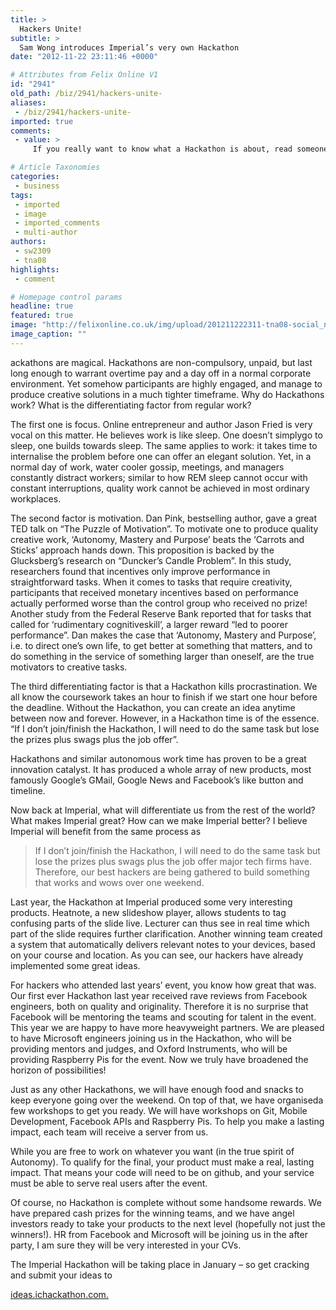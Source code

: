 ```yaml
---
title: >
  Hackers Unite!
subtitle: >
  Sam Wong introduces Imperial’s very own Hackathon
date: "2012-11-22 23:11:46 +0000"

# Attributes from Felix Online V1
id: "2941"
old_path: /biz/2941/hackers-unite-
aliases:
 - /biz/2941/hackers-unite-
imported: true
comments:
 - value: >
     If you really want to know what a Hackathon is about, read someone who knows what she's talking about, Rewired State's Emma Mulqueeny: https://mulqueeny.wordpress.com/2011/06/19/whats-the-point-of-a-hack-day/,What's wrong with the above definition?

# Article Taxonomies
categories:
 - business
tags:
 - imported
 - image
 - imported_comments
 - multi-author
authors:
 - sw2309
 - tna08
highlights:
 - comment

# Homepage control params
headline: true
featured: true
image: "http://felixonline.co.uk/img/upload/201211222311-tna08-social_network_jesse_eisenberg_04.jpg"
image_caption: ""
---
```


ackathons are magical. Hackathons are non-compulsory, unpaid, but last long enough to warrant overtime pay and a day off in a normal corporate environment. Yet somehow participants are highly engaged, and manage to produce creative solutions in a much tighter timeframe. Why do Hackathons work? What is the differentiating factor from regular work?

The first one is focus. Online entrepreneur and author Jason Fried is very vocal on this matter. He believes work is like sleep. One doesn’t simplygo to sleep, one builds towards sleep. The same applies to work: it takes time to internalise the problem before one can offer an elegant solution. Yet, in a normal day of work, water cooler gossip, meetings, and managers constantly distract workers; similar to how REM sleep cannot occur with constant interruptions, quality work cannot be achieved in most ordinary workplaces.

The second factor is motivation. Dan Pink, bestselling author, gave a great TED talk on “The Puzzle of Motivation”. To motivate one to produce quality creative work, ‘Autonomy, Mastery and Purpose’ beats the ‘Carrots and Sticks’ approach hands down. This proposition is backed by the Glucksberg’s research on “Duncker’s Candle Problem”. In this study, researchers found that incentives only improve performance in straightforward tasks. When it comes to tasks that require creativity, participants that received monetary incentives based on performance actually performed worse than the control group who received no prize! Another study from the Federal Reserve Bank reported that for tasks that called for ‘rudimentary cognitiveskill’, a larger reward “led to poorer performance”. Dan makes the case that ‘Autonomy, Mastery and Purpose’, i.e. to direct one’s own life, to get better at something that matters, and to do something in the service of something larger than oneself, are the true motivators to creative tasks.

The third differentiating factor is that a Hackathon kills procrastination. We all know the coursework takes an hour to finish if we start one hour before the deadline. Without the Hackathon, you can create an idea anytime between now and forever. However, in a Hackathon time is of the essence. “If I don’t join/finish the Hackathon, I will need to do the same task but lose the prizes plus swags plus the job offer”.

Hackathons and similar autonomous work time has proven to be a great innovation catalyst. It has produced a whole array of new products, most famously Google’s GMail, Google News and Facebook’s like button and timeline.

Now back at Imperial, what will differentiate us from the rest of the world? What makes Imperial great? How can we make Imperial better? I believe Imperial will benefit from the same process as
> If I don’t join/finish the Hackathon, I will need to do the same task but lose the prizes plus swags plus the job offer
major tech firms have. Therefore, our best hackers are being gathered to build something that works and wows over one weekend.

Last year, the Hackathon at Imperial produced some very interesting products. Heatnote, a new slideshow player, allows students to tag confusing parts of the slide live. Lecturer can thus see in real time which part of the slide requires further clarification. Another winning team created a system that automatically delivers relevant notes to your devices, based on your course and location. As you can see, our hackers have already implemented some great ideas.

For hackers who attended last years’ event, you know how great that was. Our first ever Hackathon last year received rave reviews from Facebook engineers, both on quality and originality. Therefore it is no surprise that Facebook will be mentoring the teams and scouting for talent in the event. This year we are happy to have more heavyweight partners. We are pleased to have Microsoft engineers joining us in the Hackathon, who will be providing mentors and judges, and Oxford Instruments, who will be providing Raspberry Pis for the event. Now we truly have broadened the horizon of possibilities!

Just as any other Hackathons, we will have enough food and snacks to keep everyone going over the weekend. On top of that, we have organiseda few workshops to get you ready. We will have workshops on Git, Mobile Development, Facebook APIs and Raspberry Pis. To help you make a lasting impact, each team will receive a server from us.

While you are free to work on whatever you want (in the true spirit of Autonomy). To qualify for the final, your product must make a real, lasting impact. That means your code will need to be on github, and your service must be able to serve real users after the event.

Of course, no Hackathon is complete without some handsome rewards. We have prepared cash prizes for the winning teams, and we have angel investors ready to take your products to the next level (hopefully not just the winners!). HR from Facebook and Microsoft will be joining us in the after party, I am sure they will be very interested in your CVs.

The Imperial Hackathon will be taking place in January – so get cracking and submit your ideas to

[ideas.ichackathon.com.](http://ideas.ichackathon.com.)
